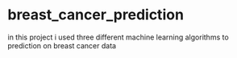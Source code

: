 # breast_cancer_prediction
in this project i used three different machine learning algorithms to prediction on breast cancer data 
